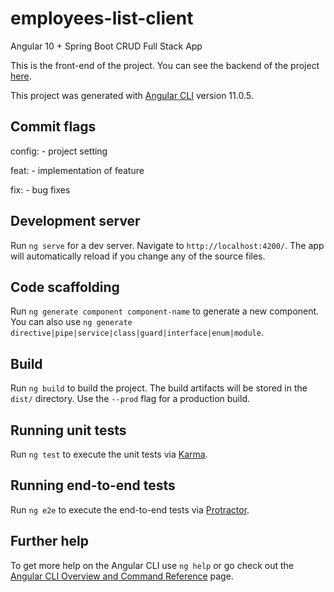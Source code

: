 # employees-list-client

Angular 10 + Spring Boot CRUD Full Stack App

This is the front-end of the project. You can see the backend of the project [here](https://github.com/LordDetson/employees-list).

This project was generated with [Angular CLI](https://github.com/angular/angular-cli) version 11.0.5.

## Commit flags

config: - project setting

feat: - implementation of feature

fix: - bug fixes

## Development server

Run `ng serve` for a dev server. Navigate to `http://localhost:4200/`. The app will automatically reload if you change any of the source files.

## Code scaffolding

Run `ng generate component component-name` to generate a new component. You can also use `ng generate directive|pipe|service|class|guard|interface|enum|module`.

## Build

Run `ng build` to build the project. The build artifacts will be stored in the `dist/` directory. Use the `--prod` flag for a production build.

## Running unit tests

Run `ng test` to execute the unit tests via [Karma](https://karma-runner.github.io).

## Running end-to-end tests

Run `ng e2e` to execute the end-to-end tests via [Protractor](http://www.protractortest.org/).

## Further help

To get more help on the Angular CLI use `ng help` or go check out the [Angular CLI Overview and Command Reference](https://angular.io/cli) page.
